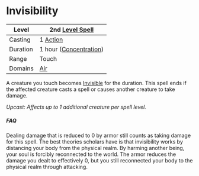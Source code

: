 # Invisibility

| Level    | 2nd [Level Spell](../../../Spell%20Level.md)                                           |
| -------- | --------------------------------------------------- |
| Casting  | 1 [Action](../../../../Game%20Procedures/Action.md) |
| Duration | 1 hour ([Concentration](../../../Concentration.md)) |
| Range    | Touch                                               |
| Domains  | [Air](../../../Spell%20Domains/Air.md)              |

A creature you touch becomes [Invisible](../../../../Conditions/Invisible.md) for the duration. This spell ends if the affected creature casts a spell or causes another creature to take damage.

*Upcast: Affects up to 1 additional creature per spell level.*

##### FAQ
Dealing damage that is reduced to 0 by armor still counts as taking damage for this spell. The best theories scholars have is that invisibility works by distancing your body from the physical realm. By harming another being, your soul is forcibly reconnected to the world. The armor reduces the damage you dealt to effectively 0, but you still reconnected your body to the physical realm through attacking.